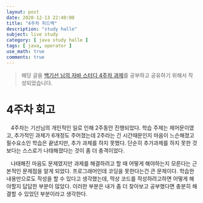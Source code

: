 ```yaml
---
layout: post
date: 2020-12-13 22:49:00
title: "4주차 피드백"
description: "study halle"
subject: live study
category: [ java study halle ]
tags: [ java, operator ]
use_math: true
comments: true
---
```


> 해당 글을 [백기선 님의 자바 스터디 4주차 과제](https://github.com/whiteship/live-study/issues/4)를 공부하고 공유하기 위해서 작성되었습니다.

# 4주차 회고

&nbsp;&nbsp;&nbsp;4주차는 기선님의 개인적인 일로 인해 2주동안 진행되었다. 학습 주제는 제어문이였고, 추가적인 과제가 6개정도 주어졌는데 2주라는 긴 시간때문인지 마음이 느슨해졌고 필수요소인 학습은 끝냈지만, 추가 과제를 하지 못했다. 단순히 추가과제를 하지 못한 것보다는 스스로가 나태해졌다는 것이 좀 더 충격이었다.

&nbsp;&nbsp;&nbsp;나태해진 마음도 문제였지만 과제를 해결하려고 할 때 어떻게 해야하는지 모른다는 근본적인 문제점을 알게 되었다. 프로그래머인데 코딩을 못한다는건 큰 문제이다. 학습한 내용만으로도 작성을 할 수 있다고 생각했는데, 막상 코드를 작성하려고하면 어떻게 해야할지 답답한 부분이 많았다. 이러한 부분은 내가 좀 더 찾아보고 공부했다면 충분히 해결할 수 있었던 부분이라고 생각한다.
